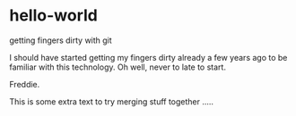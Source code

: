 # hello-world
getting fingers dirty with git

I should have started getting my fingers dirty already a few years ago to be familiar with this technology.
Oh well, never to late to start.

Freddie.

This is some extra text to try merging stuff together .....
